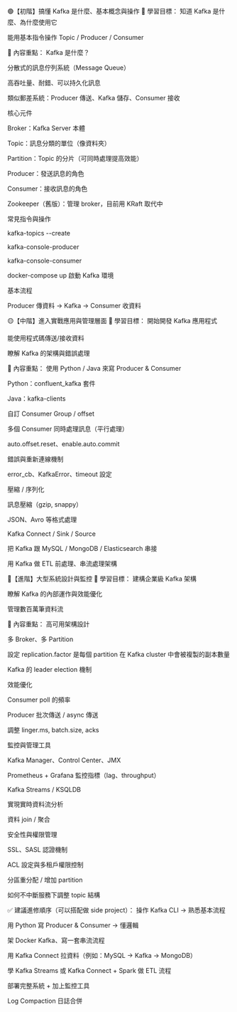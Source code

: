 🟢【初階】搞懂 Kafka 是什麼、基本概念與操作
🎯 學習目標：
知道 Kafka 是什麼、為什麼使用它

能用基本指令操作 Topic / Producer / Consumer

📘 內容重點：
Kafka 是什麼？

分散式的訊息佇列系統（Message Queue）

高吞吐量、耐錯、可以持久化訊息

類似郵差系統：Producer 傳送、Kafka 儲存、Consumer 接收

核心元件

Broker：Kafka Server 本體

Topic：訊息分類的單位（像資料夾）

Partition：Topic 的分片（可同時處理提高效能）

Producer：發送訊息的角色

Consumer：接收訊息的角色

Zookeeper（舊版）：管理 broker，目前用 KRaft 取代中

常見指令與操作

kafka-topics --create

kafka-console-producer

kafka-console-consumer

docker-compose up 啟動 Kafka 環境

基本流程

Producer 傳資料 → Kafka → Consumer 收資料

🟡【中階】進入實戰應用與管理層面
🎯 學習目標：
開始開發 Kafka 應用程式

能使用程式碼傳送/接收資料

瞭解 Kafka 的架構與錯誤處理

📘 內容重點：
使用 Python / Java 來寫 Producer & Consumer

Python：confluent_kafka 套件

Java：kafka-clients

自訂 Consumer Group / offset

多個 Consumer 同時處理訊息（平行處理）

auto.offset.reset、enable.auto.commit

錯誤與重新連線機制

error_cb、KafkaError、timeout 設定

壓縮 / 序列化

訊息壓縮（gzip, snappy）

JSON、Avro 等格式處理

Kafka Connect / Sink / Source

把 Kafka 跟 MySQL / MongoDB / Elasticsearch 串接

用 Kafka 做 ETL 前處理、串流處理架構

🔴【進階】大型系統設計與監控
🎯 學習目標：
建構企業級 Kafka 架構

瞭解 Kafka 的內部運作與效能優化

管理數百萬筆資料流

📘 內容重點：
高可用架構設計

多 Broker、多 Partition

設定 replication.factor 是每個 partition 在 Kafka cluster 中會被複製的副本數量

Kafka 的 leader election 機制

效能優化

Consumer poll 的頻率

Producer 批次傳送 / async 傳送

調整 linger.ms, batch.size, acks

監控與管理工具

Kafka Manager、Control Center、JMX

Prometheus + Grafana 監控指標（lag、throughput）

Kafka Streams / KSQLDB

實現實時資料流分析

資料 join / 聚合

安全性與權限管理

SSL、SASL 認證機制

ACL 設定與多租戶權限控制

分區重分配 / 增加 partition

如何不中斷服務下調整 topic 結構

✅ 建議進修順序（可以搭配做 side project）：
操作 Kafka CLI → 熟悉基本流程

用 Python 寫 Producer & Consumer → 懂邏輯

架 Docker Kafka、寫一套串流流程

用 Kafka Connect 拉資料（例如：MySQL → Kafka → MongoDB）

學 Kafka Streams 或 Kafka Connect + Spark 做 ETL 流程

部署完整系統 + 加上監控工具

Log Compaction 日誌合併

